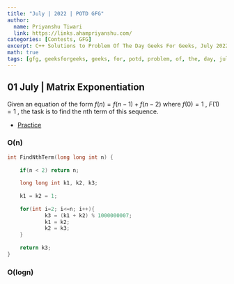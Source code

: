 ```yaml
---
title: "July | 2022 | POTD GFG"
author:
  name: Priyanshu Tiwari
  link: https://links.ahampriyanshu.com/
categories: [Contests, GFG]
excerpt: C++ Solutions to Problem Of The Day Geeks For Geeks, July 2022
math: true
tags: [gfg, geeksforgeeks, geeks, for, potd, problem, of, the, day, july, ds, array, tree, trie, string, stacks, queue, linked list]
---
```



## 01 July | Matrix Exponentiation

Given an equation of the form $f(n) = f(n-1) + f(n-2)$ where $f(0) = 1$ , $F(1) = 1$ , the task is to find the nth term of this sequence.

* [Practice](https://practice.geeksforgeeks.org/problems/matrix-exponentiation2711/1)

### O(n)

```cpp
int FindNthTerm(long long int n) {
        
    if(n < 2) return n;
        
    long long int k1, k2, k3;
        
    k1 = k2 = 1;
        
    for(int i=2; i<=n; i++){
            k3 = (k1 + k2) % 1000000007;
            k1 = k2;
            k2 = k3; 
    }
            
    return k3;
}
```

### O(logn)

```cpp

```